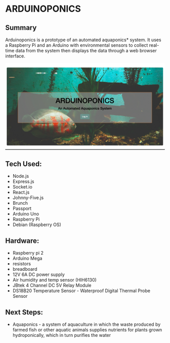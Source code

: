 # ARDUINOPONICS
## Summary 
Arduinoponics is a prototype of an automated aquaponics* system. It uses a Raspberry Pi and an Arduino with environmental sensors to collect real-time data from the system then displays the data through a web browser interface.

![Landing Page](./READMEIMG/landing.png)


## Tech Used:
* Node.js
* Express.js
* Socket.io
* React.js
* Johnny-Five.js
* Brunch
* Passport
* Arduino Uno
* Raspberry Pi
* Debian (Raspberry OS)

## Hardware:
 * Raspberry pi 2
 * Arduino Mega
 * resistors
 * breadboard
 * 12V 6A DC power supply
 * Air humidity and temp sensor (HIH6130)
 * JBtek 4 Channel DC 5V Relay Module
 * DS18B20 Temperature Sensor - Waterproof Digital Thermal Probe Sensor

## Next Steps:



* Aquaponics - a system of aquaculture in which the waste produced by farmed fish or other aquatic animals supplies nutrients for plants grown hydroponically, which in turn purifies the water
